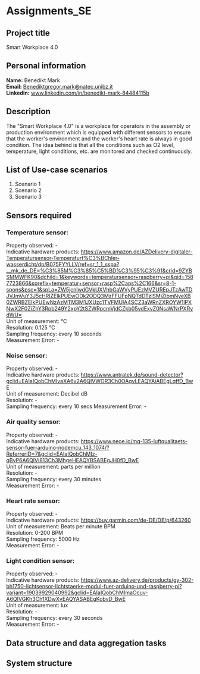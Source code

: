 # Assignments_SE

## Project title

Smart Workplace 4.0

## Personal information

**Name:** Benedikt Mark  
**Email:** Benediktgregor.mark@natec.unibz.it  
**Linkedin:** www.linkedin.com/in/benedikt-mark-84484115b  

## Description

The "Smart Workplace 4.0" is a workplace for operators in the assembly or production environment which is equipped with different sensors to ensure that the worker's environment and the worker's heart rate is always in good condition. The idea behind is that all the conditions such as O2 level, temperature, light conditions, etc. are monitored and checked continuously.

## List of Use-case scenarios
1. Scenario 1
2. Scenario 2
3. Scenario 3

## Sensors required

### **Temperature sensor:**  

Property observed: -  
Indicative hardware products: https://www.amazon.de/AZDelivery-digitaler-Temperatursensor-Temperaturf%C3%BChler-wasserdicht/dp/B075FYYLLV/ref=sr_1_1_sspa?__mk_de_DE=%C3%85M%C3%85%C5%BD%C3%95%C3%91&crid=9ZYBSMMWFK90&dchild=1&keywords=temperatursensor+raspberry+pi&qid=1587723866&sprefix=temperatur+sensor+rasp%2Caps%2C166&sr=8-1-spons&psc=1&spLa=ZW5jcnlwdGVkUXVhbGaWVyPUEzMVZUREpJTzAwTDJVJmVuY3J5cHRlZElkPUEwODk2ODQ3MzFFUFpNQTdDTzlSMiZlbmNyeXB0ZWRBZElkPUEwNzAzMTM3M1JXUzc1TVFMUlA4SCZ3aWRnZXROYW1lPXNwX2F0ZiZhY3Rpb249Y2xpY2tSZWRpcmVjdCZkb05vdExvZ0NsaWNrPXRydWU=  
Unit of measurement: °C  
Resolution: 0.125 °C  
Sampling frequency: every 10 seconds    
Measurement Error: -  

### **Noise sensor:**  

Property observed: -  
Indicative hardware products: https://www.antratek.de/sound-detector?gclid=EAIaIQobChMIvaXA6v2A6QIVWOR3Ch0OAgvLEAQYAiABEgLqffD_BwE  
Unit of measurement: Decibel dB  
Resolution: -  
Sampling frequency: every 10 secs
Measurement Error: -  

### **Air quality sensor:**  

Property observed: -  
Indicative hardware products: https://www.neoe.io/mq-135-luftqualitaets-sensor-fuer-arduino-nodemcu_143_1074/?ReferrerID=7&gclid=EAIaIQobChMIz-qByP6A6QIVi813Ch3MhgeHEAQYBSABEgJH0fD_BwE  
Unit of measurement: parts per million  
Resolution: -  
Sampling frequency: every 30 minutes  
Measurement Error: -  

### **Heart rate sensor:**  

Property observed: -  
Indicative hardware products: https://buy.garmin.com/de-DE/DE/p/643260  
Unit of measurement: Beats per minute BPM  
Resolution: 0-200 BPM  
Sampling frequency: 5000 Hz  
Measurement Error: -  

### **Light condition sensor:**  

Property observed: -  
Indicative hardware products: https://www.az-delivery.de/products/gy-302-bh1750-lichtsensor-lichtstaerke-modul-fuer-arduino-und-raspberry-pi?variant=19039929040992&gclid=EAIaIQobChMImaOcuv-A6QIVGKh3Ch1XDwXvEAQYASABEgKobvD_BwE  
Unit of measurement: lux  
Resolution: -  
Sampling frequency: every 30 seconds  
Measurement Error: -  


## Data structure and data aggregation tasks

## System structure
